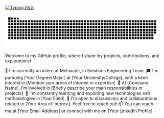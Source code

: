 [![Typing SVG](https://readme-typing-svg.herokuapp.com?font=Jersey+25&size=40&pause=1000&center=true&random=false&width=435&lines=Hi%2C+I'm+Shreyas!+👋)](https://git.io/typing-svg)
<!--- snake -->
<div align="center">
  <img  src="https://github.com/1999AZZAR/1999AZZAR/blob/readme/resources/img/grid-snake.svg"
       alt="snake" /></a>
</div>

Welcome to my GitHub profile, where I share my projects, contributions, and explorations!

🌟 I'm currently an intern at Meltwater, in Solutions Engineering Team.
🎓 I'm pursuing [Your Degree/Major] at [Your University/College], with a keen interest in [Mention your areas of interest or expertise].
💼 At [Company Name], I'm involved in [Briefly describe your main responsibilities or projects].
🌱 I'm constantly learning and exploring new technologies and methodologies in [Your Field].
💬 I'm open to discussions and collaborations related to [Your Area of Interest]. Feel free to reach out!
📫 You can reach me at [Your Email Address] or connect with me on [Your LinkedIn Profile].
<!--
**shreyas-cs-mw/shreyas-cs-mw** is a ✨ _special_ ✨ repository because its `README.md` (this file) appears on your GitHub profile.

Here are some ideas to get you started:

- 🔭 I’m currently working on ...
- 🌱 I’m currently learning ...
- 👯 I’m looking to collaborate on ...
- 🤔 I’m looking for help with ...
- 💬 Ask me about ...
- 📫 How to reach me: ...
- 😄 Pronouns: ...
- ⚡ Fun fact: ...
-->
